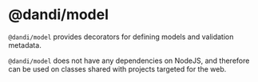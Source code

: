 # @dandi/model

`@dandi/model` provides decorators for defining models and validation
metadata.

`@dandi/model` does not have any dependencies on NodeJS, and therefore
can be used on classes shared with projects targeted for the web.
